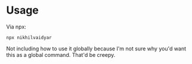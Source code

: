 

# Usage
Via npx:
```
npx nikhilvaidyar
```

Not including how to use it globally because I'm not sure why you'd want this as a global command. That'd be creepy.